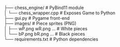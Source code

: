 ├── chess_engine/          # PyBind11 module  
│   └── chess_wrapper.cpp  # Exposes Game to Python  
├── gui.py                 # Pygame front-end  
├── images/                # Piece sprites (PNG)  
│   ├── wP.png wR.png …     # White pieces  
│   └── bP.png bR.png …     # Black pieces  
└── requirements.txt       # Python dependencies  
